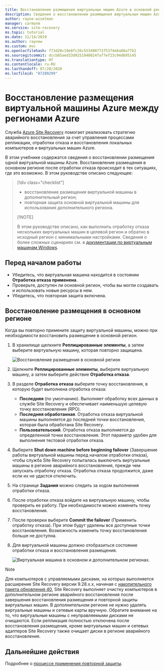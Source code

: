 ```yaml
---
title: Восстановление размещения виртуальных машин Azure в основной регион с помощью службы Azure Site Recovery.
description: Сведения о восстановлении размещения виртуальных машин Azure в основной регион с помощью службы Azure Site Recovery.
author: rayne-wiselman
manager: carmonm
ms.service: site-recovery
ms.topic: tutorial
ms.date: 11/14/2019
ms.author: raynew
ms.custom: mvc
ms.openlocfilehash: f73d20c19e8fc26c553490772f5374e8a88a77b2
ms.sourcegitcommit: dccb85aed33d9251048024faf7ef23c94d695145
ms.translationtype: HT
ms.contentlocale: ru-RU
ms.lasthandoff: 07/28/2020
ms.locfileid: "87289299"
---
```

# <a name="fail-back-an-azure-vm-between-azure-regions"></a>Восстановление размещения виртуальной машины Azure между регионами Azure

Служба [Azure Site Recovery](site-recovery-overview.md) помогает реализовать стратегию аварийного восстановления за счет управления процессами репликации, отработки отказа и восстановления локальных компьютеров и виртуальных машин Azure.

В этом учебнике содержатся сведения о восстановлении размещения одной виртуальной машины Azure. Восстановление размещения в основном регионе после отработки отказа происходит в тех ситуациях, где это возможно. В этом руководстве описано следующее:

> [!div class="checklist"]
> 
> * восстановление размещения виртуальной машины в дополнительный регион;
> * повторная защита основной виртуальной машины для использования дополнительного региона.
> 
> [!NOTE]
> 
> В этом руководстве описано, как выполнить отработку отказа нескольких виртуальных машин в целевой регион и обратно в исходный регион с минимальными настройками. Сведения о более сложных сценариях см. в [документации по виртуальным машинам Windows](../virtual-machines/windows/index.yml).

## <a name="before-you-start"></a>Перед началом работы

* Убедитесь, что виртуальная машина находится в состоянии **Отработка отказа применена**.
* Проверьте, доступен ли основной регион, чтобы вы могли создавать и использовать новые ресурсы в нем.
* Убедитесь, что повторная защита включена.

## <a name="fail-back-to-the-primary-region"></a>Восстановление размещения в основном регионе

Когда вы повторно примените защиту виртуальной машины, можно при необходимости восстановить размещение в основной регион.

1. В хранилище щелкните **Реплицированные элементы**, а затем выберите виртуальную машину, которая повторно защищена.

    ![Восстановление размещения в основной регион](./media/site-recovery-azure-to-azure-failback/azure-to-azure-failback.png)

2. Щелкните **Реплицированные элементы**, выберите виртуальную машину, а затем выберите действие **Отработка отказа**.
3. В разделе **Отработка отказа** выберите точку восстановления, в которую будет выполнена отработка отказа:
    - **Последняя** (по умолчанию). Выполняет обработку всех данных в службе Site Recovery и обеспечивает наименьшую целевую точку восстановления (RPO).
    - **Последняя обработанная**. Отработка отказа виртуальной машины выполняется до последней точки восстановления, которая была обработана Site Recovery.
    - **Пользовательский**. Отработка отказа выполняется до определенной точки восстановления. Этот параметр удобен для выполнения тестовой отработки отказа.
4. Выберите **Shut down machine before beginning failover** (Завершение работы виртуальной машины перед началом отработки отказа), чтобы служба Site Recovery попыталась выключить виртуальные машины в регионе аварийного восстановления, прежде чем запускать отработку отказа. Отработка отказа продолжится, даже если их не удастся отключить. 
5. На странице **Задания** можно следить за ходом выполнения отработки отказа.
6. После отработки отказа войдите на виртуальную машину, чтобы проверить ее работу. При необходимости можно изменить точку восстановления.
7. После проверки выберите **Commit the failover** (Применить отработку отказа). При этом будут удалены все доступные точки восстановления. Возможность изменить точку восстановления больше не доступна.
8. Для виртуальной машины должно отобразиться состояние отработки отказа и восстановления размещения.

    ![Виртуальная машина в основном и дополнительном регионах.](./media/site-recovery-azure-to-azure-failback/azure-to-azure-failback-vm-view.png)

> [!NOTE]
> Для компьютеров с управляемыми дисками, на которых выполняется расширение Site Recovery версии 9.28.x.x, начиная с [накопительного пакета обновления 40](https://support.microsoft.com/help/4521530/update-rollup-40-for-azure-site-recovery), Site Recovery выполняет очистку компьютеров в дополнительном регионе аварийного восстановления после завершения восстановления размещения и повторной защиты виртуальных машин. В дополнительном регионе не нужно удалять виртуальные машины и сетевые карты вручную. Обратите внимание на то, что виртуальные машины с неуправляемыми дисками не очищаются. Если репликация полностью отключена после восстановления размещения, кроме виртуальных машин и сетевых адаптеров Site Recovery также очищает диски в регионе аварийного восстановления.

## <a name="next-steps"></a>Дальнейшие действия

Подробнее о [процессе применения повторной защиты](azure-to-azure-how-to-reprotect.md#what-happens-during-reprotection).
